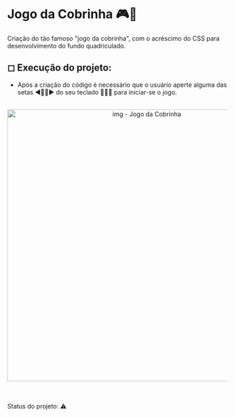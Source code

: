 # Jogo da Cobrinha 🎮🐍

Criação do tão famoso "jogo da cobrinha", com o acréscimo do CSS para desenvolvimento do fundo quadriculado.

## ◻ Execução do projeto: 
- Após a criação do código é necessário que o usuário aperte alguma das setas ◀🔼🔽▶ do seu teclado 👩🏻‍💻 para iniciar-se o jogo.

<br>
<div align= "center">
  <img width="622" alt="img - Jogo da Cobrinha" src="https://user-images.githubusercontent.com/89019231/154165022-3c9fa7ec-aba7-4f29-9b88-291a94beb930.png" </div>
  <br>
  <br>
  <br>
  <p align="justify">Status do projeto: ⚠ </p>
